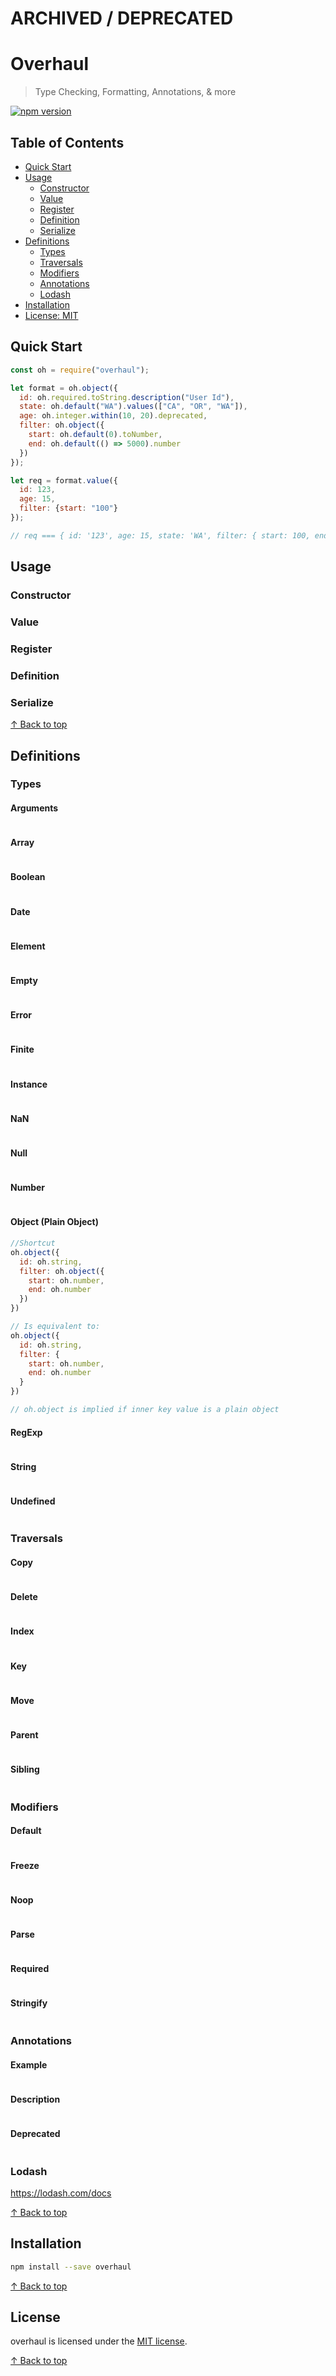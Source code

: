 # ARCHIVED / DEPRECATED

# Overhaul
> Type Checking, Formatting, Annotations, & more

[![npm version](https://badge.fury.io/js/overhaul.svg)](https://badge.fury.io/js/overhaul)



## Table of Contents

* [Quick Start](#quick-start)
* [Usage](#usage)
    * [Constructor](#constructor)
    * [Value](#value)
    * [Register](#register)
    * [Definition](#definition)
    * [Serialize](#serialize)
* [Definitions](#definitions)
    * [Types](#types)
    * [Traversals](#traversals)
    * [Modifiers](#modifiers)
    * [Annotations](#annotations)
    * [Lodash](#lodash)
* [Installation](#installation)
* [License: MIT](#license)



## Quick Start
```js
const oh = require("overhaul");

let format = oh.object({
  id: oh.required.toString.description("User Id"),
  state: oh.default("WA").values(["CA", "OR", "WA"]),
  age: oh.integer.within(10, 20).deprecated,
  filter: oh.object({
    start: oh.default(0).toNumber,
    end: oh.default(() => 5000).number
  })
});

let req = format.value({
  id: 123,
  age: 15,
  filter: {start: "100"}
});

// req === { id: '123', age: 15, state: 'WA', filter: { start: 100, end: 5000 } }
```


## Usage

### Constructor

### Value

### Register

### Definition

### Serialize

[↑ Back to top](#table-of-contents)

## Definitions

### Types

#### Arguments

``` javascript

```

#### Array

``` javascript

```

#### Boolean

``` javascript

```

#### Date

``` javascript

```

#### Element

``` javascript

```

#### Empty

``` javascript

```

#### Error

``` javascript

```

#### Finite

``` javascript

```

#### Instance

``` javascript

```

#### NaN

``` javascript

```

#### Null

``` javascript

```

#### Number

``` javascript

```

#### Object (Plain Object)

``` javascript
//Shortcut
oh.object({
  id: oh.string,
  filter: oh.object({
    start: oh.number,
    end: oh.number
  })
})

// Is equivalent to:
oh.object({
  id: oh.string,
  filter: {
    start: oh.number,
    end: oh.number
  }
})

// oh.object is implied if inner key value is a plain object
```

#### RegExp

``` javascript

```

#### String

``` javascript

```

#### Undefined

``` javascript

```

### Traversals

#### Copy

``` javascript

```

#### Delete

``` javascript

```

#### Index

``` javascript

```

#### Key

``` javascript

```

#### Move

``` javascript

```

#### Parent

``` javascript

```

#### Sibling

``` javascript

```

### Modifiers

#### Default

``` javascript

```

#### Freeze

``` javascript

```

#### Noop

``` javascript

```

#### Parse

``` javascript

```

#### Required

``` javascript

```

#### Stringify

``` javascript

```

### Annotations

#### Example

``` javascript

```

#### Description

``` javascript

```

#### Deprecated

``` javascript

```

### Lodash

https://lodash.com/docs

[↑ Back to top](#table-of-contents)

## Installation
```bash
npm install --save overhaul
```

[↑ Back to top](#table-of-contents)

## License

overhaul is licensed under the [MIT license](LICENSE.md).

[↑ Back to top](#table-of-contents)
